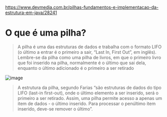 
https://www.devmedia.com.br/pilhas-fundamentos-e-implementacao-da-estrutura-em-java/28241

# O que é uma pilha?
> A pilha é uma das estruturas de dados e trabalha com o formato LIFO (o último a entrar é o primeiro a sair, “Last In, First Out”, em inglês). Lembre-se da pilha como uma pilha de livros, em que o primeiro livro que foi inserido na pilha, normalmente é o último que sai dela, enquanto o último adicionado é o primeiro a ser retirado

![image](https://github.com/user-attachments/assets/c32dbd63-fbd3-48f9-a269-c6ade0611a7b)

> A estrutura da pilha, segundo Farias “são estruturas de dados do tipo LIFO (last-in first-out), onde o último elemento a ser inserido, será o primeiro a ser retirado. Assim, uma pilha permite acesso a apenas um item de dados - o último inserido. Para processar o penúltimo item inserido, deve-se remover o último”.